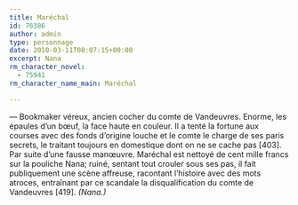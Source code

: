 ```yaml
---
title: Maréchal
id: 76386
author: admin
type: personnage
date: 2010-03-11T08:07:15+00:00
excerpt: Nana
rm_character_novel:
  - 75941
rm_character_name_main: Maréchal

---
```

— Bookmaker véreux, ancien cocher du comte de Vandeuvres. Enorme, les épaules d’un bœuf, la face haute en couleur. Il a tenté la fortune aux courses avec des fonds d’origine louche et le comte le charge de ses paris secrets, le traitant toujours en domestique dont on ne se cache pas [403]. Par suite d’une fausse manœuvre. Maréchal est nettoyé de cent mille francs sur la pouliche Nana; ruiné, sentant tout crouler sous ses pas, il fait publiquement une scène affreuse, racontant l’histoire avec des mots atroces, entraînant par ce scandale la disqualification du comte de Vandeuvres [419]. _(Nana.)_